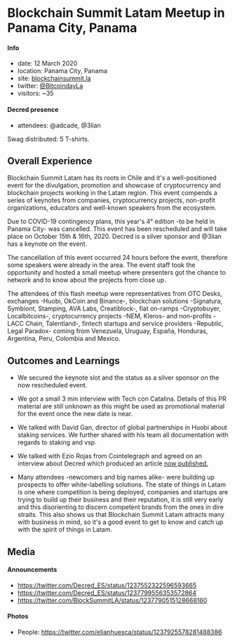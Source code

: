 # Blockchain Summit Latam Meetup in Panama City, Panama

#### Info

* date: 12 March 2020
* location: Panama City, Panama
* site: [blockchainsummit.la](https://www.blockchainsummit.la/)
* twitter: [@BitcoindayLa](https://twitter.com/BitcoindayLa)
* visitors: ~35

#### Decred presence

* attendees: @adcade, @3lian

Swag distributed: 5 T-shirts.

## Overall Experience

Blockchain Summit Latam has its roots in Chile and it's a well-positioned event for the divulgation, promotion and showcase of cryptocurrency and blockchain projects working in the Latam region. This event compends a series of keynotes from companies, cryptocurrency projects, non-profit organizations, educators and well-known speakers from the ecosystem.

Due to COVID-19 contingency plans, this year's 4° edition -to be held in Panama City- was cancelled. This event has been rescheduled and will take place on October 15th & 16th, 2020. Decred is a silver sponsor and @3lian has a keynote on the event.

The cancellation of this event occurred 24 hours before the event, therefore some speakers were already in the area. The event staff took the opportunity and hosted a small meetup where presenters got the chance to network and to know about the projects from close up.

The attendees of this flash meetup were representatives from OTC Desks, exchanges -Huobi, OkCoin and Binance-, blockchain solutions -Signatura, Symbiont, Stamping, AVA Labs, Creatiblock-, fiat on-ramps -Cryptobuyer, Localbitcoins-, cryptocurrency projects -NEM, Kleros- and non-profits -LACC Chain, Talentland-, fintech startups and service providers -Republic, Legal Paradox- coming from Venezuela, Uruguay, España, Honduras, Argentina, Peru, Colombia and Mexico.

## Outcomes and Learnings

* We secured the keynote slot and the status as a silver sponsor on the now rescheduled event.

* We got a small 3 min interview with Tech con Catalina. Details of this PR material are still unknown as this might be used as promotional material for the event once the new date is near.

* We talked with David Gan, director of global partnerships in Huobi about staking services. We further shared with his team all documentation with regards to staking and vsp. 

* We talked with Ezio Rojas from Cointelegraph and agreed on an interview about Decred which produced an article [now published.](https://es.cointelegraph.com/news/decred-how-does-your-development-continue-during-the-bear-market)

* Many attendees -newcomers and big names alike- were building up prospects to offer white-labelling solutions. The state of things in Latam is one where competition is being deployed, companies and startups are trying to build up their business and their reputation, it is still very early and this disorienting to discern competent brands from the ones in dire straits. This also shows us that Blockchain Summit Latam attracts many with business in mind, so it's a good event to get to know and catch up with the spirit of things in Latam.

## Media

#### Announcements

* https://twitter.com/Decred_ES/status/1237552322596593665
* https://twitter.com/Decred_ES/status/1237799556353572864
* https://twitter.com/BlockSummitLA/status/1237790515128668160
 
#### Photos

* People: https://twitter.com/elianhuesca/status/1237925578281488386
